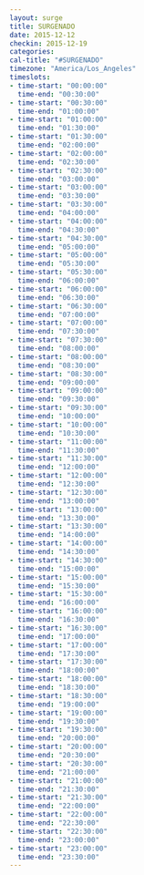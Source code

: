 ```yaml
---
layout: surge
title: SURGENADO
date: 2015-12-12
checkin: 2015-12-19
categories:
cal-title: "#SURGENADO"
timezone: "America/Los_Angeles"
timeslots:
- time-start: "00:00:00"
  time-end: "00:30:00"
- time-start: "00:30:00"
  time-end: "01:00:00"
- time-start: "01:00:00"
  time-end: "01:30:00"
- time-start: "01:30:00"
  time-end: "02:00:00"
- time-start: "02:00:00"
  time-end: "02:30:00"  
- time-start: "02:30:00"
  time-end: "03:00:00"
- time-start: "03:00:00"
  time-end: "03:30:00"
- time-start: "03:30:00"
  time-end: "04:00:00"
- time-start: "04:00:00"
  time-end: "04:30:00"  
- time-start: "04:30:00"
  time-end: "05:00:00"
- time-start: "05:00:00"
  time-end: "05:30:00"
- time-start: "05:30:00"
  time-end: "06:00:00"
- time-start: "06:00:00"
  time-end: "06:30:00"  
- time-start: "06:30:00"
  time-end: "07:00:00"
- time-start: "07:00:00"
  time-end: "07:30:00"
- time-start: "07:30:00"
  time-end: "08:00:00"
- time-start: "08:00:00"
  time-end: "08:30:00"  
- time-start: "08:30:00"
  time-end: "09:00:00"
- time-start: "09:00:00"
  time-end: "09:30:00"
- time-start: "09:30:00"
  time-end: "10:00:00"
- time-start: "10:00:00"
  time-end: "10:30:00"   
- time-start: "11:00:00"
  time-end: "11:30:00"
- time-start: "11:30:00"
  time-end: "12:00:00"
- time-start: "12:00:00"
  time-end: "12:30:00"   
- time-start: "12:30:00"
  time-end: "13:00:00"
- time-start: "13:00:00"
  time-end: "13:30:00"
- time-start: "13:30:00"
  time-end: "14:00:00"
- time-start: "14:00:00"
  time-end: "14:30:00"  
- time-start: "14:30:00"
  time-end: "15:00:00"
- time-start: "15:00:00"
  time-end: "15:30:00"
- time-start: "15:30:00"
  time-end: "16:00:00"
- time-start: "16:00:00"
  time-end: "16:30:00"   
- time-start: "16:30:00"
  time-end: "17:00:00"
- time-start: "17:00:00"
  time-end: "17:30:00"
- time-start: "17:30:00"
  time-end: "18:00:00"
- time-start: "18:00:00"
  time-end: "18:30:00"   
- time-start: "18:30:00"
  time-end: "19:00:00"
- time-start: "19:00:00"
  time-end: "19:30:00"
- time-start: "19:30:00"
  time-end: "20:00:00"
- time-start: "20:00:00"
  time-end: "20:30:00"   
- time-start: "20:30:00"
  time-end: "21:00:00"
- time-start: "21:00:00"
  time-end: "21:30:00"
- time-start: "21:30:00"
  time-end: "22:00:00"
- time-start: "22:00:00"
  time-end: "22:30:00"   
- time-start: "22:30:00"
  time-end: "23:00:00"
- time-start: "23:00:00"
  time-end: "23:30:00"
---
```

